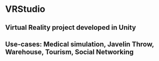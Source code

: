 # VRStudio
## Virtual Reality project developed in Unity
## Use-cases: Medical simulation, Javelin Throw, Warehouse, Tourism, Social Networking
